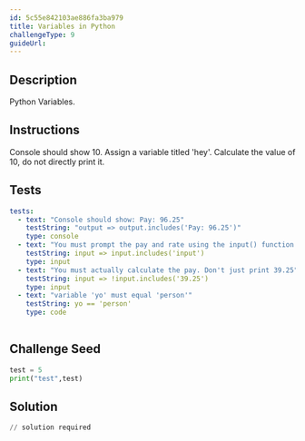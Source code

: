 ```yaml
---
id: 5c55e842103ae886fa3ba979
title: Variables in Python
challengeType: 9
guideUrl: 
---
```


## Description
<section id='description'>
Python Variables.
</section>

## Instructions
<section id='instructions'>
Console should show 10.
Assign a variable titled 'hey'.
Calculate the value of 10, do not directly print it.
</section>

## Tests
<section id='tests'>

```yml
tests:
  - text: "Console should show: Pay: 96.25"
    testString: "output => output.includes('Pay: 96.25')"
    type: console
  - text: "You must prompt the pay and rate using the input() function."
    testString: input => input.includes('input')
    type: input
  - text: "You must actually calculate the pay. Don't just print 39.25"
    testString: input => !input.includes('39.25')
    type: input
  - text: "variable 'yo' must equal 'person'"
    testString: yo == 'person'
    type: code
      
```

</section>

## Challenge Seed
<section id='challengeSeed'>

<div id='py-seed'>

```python
test = 5
print("test",test)
```

</div>



</section>

## Solution
<section id='solution'>

```python
// solution required
```
</section>
